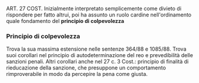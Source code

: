 ART. 27 COST.
Inizialmente interpretato semplicemente come divieto di rispondere per fatto altrui, poi ha assunto un ruolo cardine nell'ordinamento quale fondamento del **principio di colpevolezza**

### Principio di colpevolezza
Trova la sua massima estensione nelle sentenze 364/88 e 1085/88.
Trova suoi corollari nel principio di autodeterminazione del reo e prevedibilità delle sanzioni penali. 
Altri corollari anche nel 27 c. 3 Cost.: principio di finalità di rieducazione della sanzione, che presuppone un comportamento rimproverabile in modo da percepire la pena come giusta.



